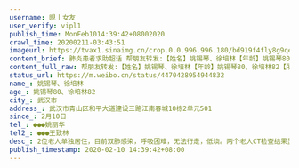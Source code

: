 ```yaml
---
username: 晛丨女友
user_verify: vipl1
publish_time: MonFeb1014:39:42+08002020
crawl_time: 20200211-03:43:51
imageurl: https://tvax1.sinaimg.cn/crop.0.0.996.996.180/bd919f4fly8g9qeto25q9j20ro0roq5f.jpg?KID=imgbed,tva&Expires=1581373841&ssig=ups9kpP5ay,http://n.sinaimg.cn/photo/5213b46e/20181127/timeline_card_small_super_default.png,https://wx2.sinaimg.cn/orj360/bd919f4fly1gbras29ndsj20so2eaqhv.jpg,https://wx4.sinaimg.cn/orj360/bd919f4fly1gbras2tfuyj20u01404fk.jpg,https://wx3.sinaimg.cn/orj360/bd919f4fly1gbras3jm8cj20qo1hcqjz.jpg,https://wx4.sinaimg.cn/orj360/bd919f4fly1gbras48fokj20u01404kn.jpg,https://wx4.sinaimg.cn/orj360/bd919f4fly1gbras4yj4nj20u01404ji.jpg
content_brief: 肺炎患者求助超话 帮朋友转发:【姓名】姚锡琴、徐培林【年龄】姚锡琴80、徐培林82【所在城市】武汉市【所在小区、社区】武汉市青山区和平大道建设三路江南春城10栋2单元501【患病时间】2月10日【联系方式】●●●姚丽华【其他紧急联系人】●●●王致林【病情描述】 2位老人单独 ...全文
content_full_raw: 帮朋友转发:【姓名】姚锡琴、徐培林【年龄】姚锡琴80、徐培林82【所在城市】武汉市【所在小区、社区】武汉市青山区和平大道建设三路江南春城10栋2单元501【患病时间】2月10日【联系方式】●●●姚丽华【其他紧急联系人】●●●王致林【病情描述】2位老人单独居住，目前双肺感染，呼吸困难，无法行走，低烧。两个老人CT检查结果显示双肺感染较重，医生判断是新冠肺炎，但是社区要等核酸检测确认才能收进医院。目前住在隔壁小区的小姨陪同老人看病检查，打针吃药，自己面临着巨大危险，楼栋住户和小区居民也面临着巨大风险。目前通过多种渠道已经联系了社区和多家医院，均没有床位无法入院，两位老人情况危急！为了对其他邻居的影响降到最低，总是深夜出门，两位老人无法自主行动，要来去一趟医院，极为艰难。现在迫切需要救助，解决两位老人入院问题！
status_url: https://m.weibo.cn/status/4470428954944832
name_: 姚锡琴、徐培林
age_: 姚锡琴80、徐培林82
city_: 武汉市
address_: 武汉市青山区和平大道建设三路江南春城10栋2单元501
since_: 2月10日
tel_: ●●●姚丽华
tel2_: ●●●王致林
desc_: 2位老人单独居住，目前双肺感染，呼吸困难，无法行走，低烧。两个老人CT检查结果显示双肺感染较重，医生判断是新冠肺炎，但是社区要等核酸检测确认才能收进医院。目前住在隔壁小区的小姨陪同老人看病检查，打针吃药，自己面临着巨大危险，楼栋住户和小区居民也面临着巨大风险。目前通过多种渠道已经联系了社区和多家医院，均没有床位无法入院，两位老人情况危急！为了对其他邻居的影响降到最低，总是深夜出门，两位老人无法自主行动，要来去一趟医院，极为艰难。现在迫切需要救助，解决两位老人入院问题！
publish_timestamp: 2020-02-10 14:39:42+08:00
---
```

